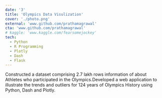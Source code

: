 ```yaml
---
date: '3'
title: 'Olympics Data Visulization'
cover: './photo.png'
external: 'www.github.com/prathamagrawal'
cta: 'www.github.com/prathamagrawal'
# kaggle: 'www.kaggle.com/fearsomejockey'
tech:
  - Python
  - R Programming
  - Plotly
  - Dash
  - Flask
---
```


Constructed a dataset comprising 2.7 lakh rows information of about Athletes who participated in the Olympics.Developed a web application to illustrate the trends and outliers for 124 years of Olympics History using Python, Dash and Plotly.
